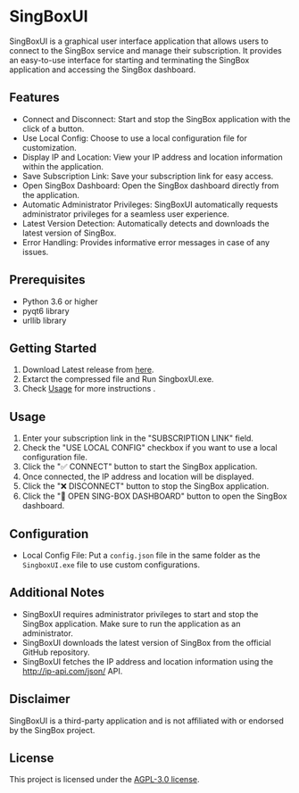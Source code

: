 # SingBoxUI

SingBoxUI is a graphical user interface application that allows users to connect to the SingBox service and manage their subscription. It provides an easy-to-use interface for starting and terminating the SingBox application and accessing the SingBox dashboard.

## Features

- Connect and Disconnect: Start and stop the SingBox application with the click of a button.
- Use Local Config: Choose to use a local configuration file for customization.
- Display IP and Location: View your IP address and location information within the application.
- Save Subscription Link: Save your subscription link for easy access.
- Open SingBox Dashboard: Open the SingBox dashboard directly from the application.
- Automatic Administrator Privileges: SingBoxUI automatically requests administrator privileges for a seamless user experience.
- Latest Version Detection: Automatically detects and downloads the latest version of SingBox.
- Error Handling: Provides informative error messages in case of any issues.

## Prerequisites

- Python 3.6 or higher
- pyqt6 library
- urllib library

## Getting Started

1. Download Latest release from [here](https://github.com/yebekhe/SingBox-UI/releases/latest).
2. Extarct the compressed file and Run SingboxUI.exe.
1. Check [Usage](https://github.com/yebekhe/SingBox-UI/edit/main/README.md#getting-started) for more instructions .

## Usage

1. Enter your subscription link in the "SUBSCRIPTION LINK" field.
1. Check the "USE LOCAL CONFIG" checkbox if you want to use a local configuration file.
1. Click the "✅ CONNECT" button to start the SingBox application.
1. Once connected, the IP address and location will be displayed.
1. Click the "❌ DISCONNECT" button to stop the SingBox application.
1. Click the "📃 OPEN SING-BOX DASHBOARD" button to open the SingBox dashboard.

## Configuration

- Local Config File: Put a `config.json` file in the same folder as the `SingboxUI.exe` file to use custom configurations.

## Additional Notes

- SingBoxUI requires administrator privileges to start and stop the SingBox application. Make sure to run the application as an administrator.
- SingBoxUI downloads the latest version of SingBox from the official GitHub repository.
- SingBoxUI fetches the IP address and location information using the http://ip-api.com/json/ API.

## Disclaimer

SingBoxUI is a third-party application and is not affiliated with or endorsed by the SingBox project.

## License

This project is licensed under the [AGPL-3.0 license](LICENSE).
